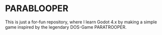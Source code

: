 # PARABLOOPER

This is just a for-fun repository, where I learn Godot 4.x by making a
simple game inspired by the legendary DOS-Game PARATROOPER.
